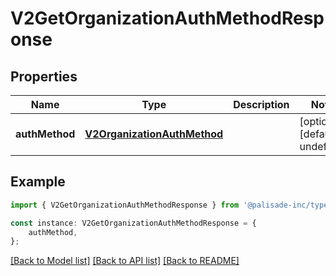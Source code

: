 # V2GetOrganizationAuthMethodResponse


## Properties

Name | Type | Description | Notes
------------ | ------------- | ------------- | -------------
**authMethod** | [**V2OrganizationAuthMethod**](V2OrganizationAuthMethod.md) |  | [optional] [default to undefined]

## Example

```typescript
import { V2GetOrganizationAuthMethodResponse } from '@palisade-inc/typescript-sdk';

const instance: V2GetOrganizationAuthMethodResponse = {
    authMethod,
};
```

[[Back to Model list]](../README.md#documentation-for-models) [[Back to API list]](../README.md#documentation-for-api-endpoints) [[Back to README]](../README.md)
